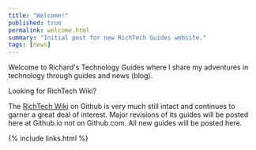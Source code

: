 ```yaml
---
title: "Welcome!"
published: true
permalink: welcome.html
summary: "Initial post for new RichTech Guides website."
tags: [news]
---
```


Welcome to Richard's Technology Guides where I share my adventures in technology through guides and news (blog).

Looking for RichTech Wiki?

The [RichTech Wiki](https://github.com/rharmonson/richtech/wiki) on Github is very much still intact and continues to garner a great deal of interest. Major revisions of its guides will be posted here at Github.io not on Github.com. All new guides will be posted here.

{% include links.html %}
